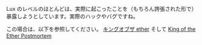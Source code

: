 Lux のレベルのほとんどは、実際に起こったことを（もちろん誇張された形で）暴露しようとしています。実際のハックやバグですね。

この場合は、以下を参照してください。
[キングオブザ ether](https://www.kingoftheether.com/thrones/kingoftheether/index.html)
そして
[King of the Ether Postmortem](http://www.kingoftheether.com/postmortem.html)
